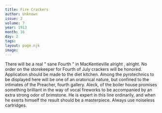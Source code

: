 ```yaml
---
title: Fire Crackers
author: Unknown
issue: 2
volume: 7
year: 1913
month: 16
day: 2
tags:
layout: page.njk
image:
---
```

There will be a real " sane Fourth " in MacKentieville alright , alright.   No order on the storekeeper for Fourth of July crackers will be honored. Application should be made to the diet kitchen.   Among the pyrotechnics to be displayed here will be one of an oratorical nature, but confined to the intimates of the Preacher, fourth gallery.   Aleck, of the boiler house promises something brilliant in the way of vocal fireworks to be accompanied by an extra strong odor of brimstone. He is expert in this line ordinarily, and when he   exerts himself the result should be a masterpiece.      Always use noiseless cartridges.   




